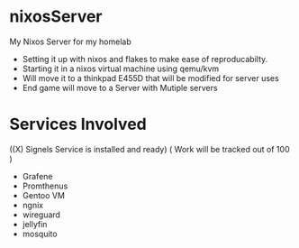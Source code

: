 # nixosServer
My Nixos Server for my homelab
- Setting it up with nixos and flakes to make ease of reproducabilty. 
- Starting it in a nixos virtual machine using qemu/kvm
- Will move it to a thinkpad E455D that will be modified for server uses
- End game will move to a Server with  Mutiple servers

# Services Involved 
((X) Signels Service is installed and ready)
( Work will be tracked out of 100 )
- Grafene
- Promthenus
- Gentoo VM
- ngnix
- wireguard
- jellyfin 
- mosquito 

